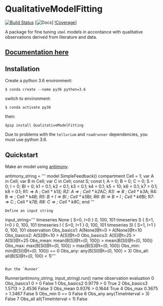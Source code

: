 # QualitativeModelFitting
[![Build Status](https://travis-ci.org/CiaranWelsh/QualitativeModelFitting.svg?branch=master)](https://travis-ci.org/CiaranWelsh/QualitativeModelFitting)
[![Docs](https://readthedocs.org/projects/qualitativemodelfitting/badge/?version=latest)]
[!Coverage](coverage.svg)]

A package for fine tuning `sbml` models in accordance with qualitative observations derived from literature and data. 

[Documentation here](https://qualitativemodelfitting.readthedocs.io/en/latest/)
-------------------------------------------------------------------------------

Installation
------------

Create a python 3.6 environment:
```
$ conda create --name py36 python=3.6
```
switch to environment:
```
$ conda activate py36
```
then:
```
$pip install QualitativeModelFitting
```
Due to problems with the `tellurium` and `roadrunner` dependencies, you must use python 3.6. 

Quickstart
----------

Make an model using [antimony](http://tellurium.analogmachine.org/antimony-tutorial/). 

antimony_string = '''
model SimpleFeedback()
compartment Cell = 1;
var A in Cell;
var B in Cell;
var C in Cell;
const S;
const I;
A = 0;
B = 0;
C = 0;
S = 0;
I = 0;
BI = 0;
k1 = 0.1;
k2 = 0.1;
k3 = 0.1;
k4 = 0.1;
k5 = 10;
k6 = 0.1;
k7 = 0.1;
k8 = 0.1;
R1: => A            ; Cell * k1*S;
R2: A =>            ; Cell * k2*A*C;
R3: => B            ; Cell * k3*A;
R4: B =>            ; Cell * k4*B;
R5: B + I => BI     ; Cell * k5*B*I;
R6: BI => B + I     ; Cell * k6*BI;
R7: => C            ; Cell * k7*B;
R8: C =>            ; Cell * k8*C;
end
'''
```
Define an input string 
```
input_string='''
timeseries None { S=0, I=0 } 0, 100, 101
timeseries S { S=1, I=0 } 0, 100, 101
timeseries I { S=0, I=1 } 0, 100, 101
timeseries SI { S=1, I=1 } 0, 100, 101
observation
Obs_basics1:    A[None]@t=0             >  A[None]@t=10
Obs_basics2:    A[S]@t=10               >  A[S]@t=0
Obs_basics3:    A[S]@t=25               >  A[SI]@t=25
Obs_mean:       mean(B[S]@t=(0, 100))   >  mean(B[SI]@t=(0, 100))
Obs_max:        max(B[SI]@t=(0, 100))   >  max(B[S]@t=(0, 100))
Obs_min:        min(B[SI]@t=(0, 100))   == 0
Obs_any:        any(B[SI]@t=(0, 100)    >  3)
Obs_all:        all(B[S]@t=(0, 100)     <  1)'''
```

Run the `Runner`
```
Runner(antimony_string, input_string).run()
          name            observation  evaluation
0  Obs_basics1                  0 > 0       False
1  Obs_basics2             0.9779 > 0        True
2  Obs_basics3        1.5713 > 2.4536       False
3     Obs_mean        0.9376 > 0.1644        True
4      Obs_max        0.3675 > 1.3467       False
5      Obs_min                 0 == 0       False
6      Obs_any  any(TimeInterval > 3)       False
7      Obs_all  all(TimeInterval < 1)       False










